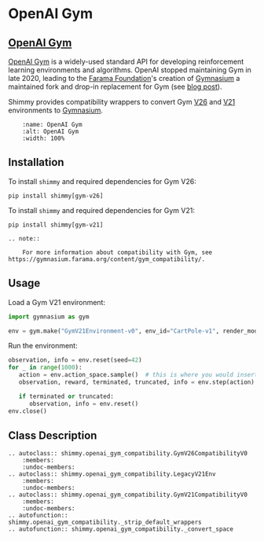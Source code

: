 # OpenAI Gym

## [OpenAI Gym](https://github.com/openai/gym)

[OpenAI Gym](https://github.com/openai/gym) is a widely-used standard API for developing reinforcement learning environments and algorithms. OpenAI stopped maintaining Gym in late 2020, leading to the [Farama Foundation](https://farama.org/)'s creation of [Gymnasium](https://gymnasium.farama.org/) a maintained fork and drop-in replacement for Gym (see [blog post](https://farama.org/Announcing-The-Farama-Foundation)).

Shimmy provides compatibility wrappers to convert Gym [V26](https://github.com/openai/gym/releases/tag/0.26.0) and [V21](https://github.com/openai/gym/releases/tag/v0.21.0) environments to [Gymnasium](https://gymnasium.farama.org/).

```{figure} /_static/img/openai_gym.png
    :name: OpenAI Gym
    :alt: OpenAI Gym
    :width: 100%
```

## Installation
To install `shimmy` and required dependencies for Gym V26:
```
pip install shimmy[gym-v26]
```

To install `shimmy` and required dependencies for Gym V21:
```
pip install shimmy[gym-v21]
```


```{eval-rst}
.. note::

    For more information about compatibility with Gym, see https://gymnasium.farama.org/content/gym_compatibility/.
```

## Usage

Load a Gym V21 environment: 
```python
import gymnasium as gym

env = gym.make("GymV21Environment-v0", env_id="CartPole-v1", render_mode="human")
```

Run the environment:
```python
observation, info = env.reset(seed=42)
for _ in range(1000):
   action = env.action_space.sample()  # this is where you would insert your policy
   observation, reward, terminated, truncated, info = env.step(action)

   if terminated or truncated:
      observation, info = env.reset()
env.close()
```


## Class Description
```{eval-rst}
.. autoclass:: shimmy.openai_gym_compatibility.GymV26CompatibilityV0
    :members:
    :undoc-members:
.. autoclass:: shimmy.openai_gym_compatibility.LegacyV21Env
    :members:
    :undoc-members:
.. autoclass:: shimmy.openai_gym_compatibility.GymV21CompatibilityV0
    :members:
    :undoc-members:
.. autofunction:: shimmy.openai_gym_compatibility._strip_default_wrappers
.. autofunction:: shimmy.openai_gym_compatibility._convert_space
```
